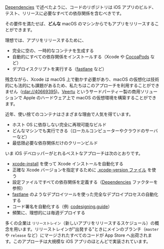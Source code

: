 [Dependencies](/dependencies) で述べたように、コードのリポジトリは iOS アプリのビルド、テスト、リリースに必要なすべての依存関係を含むべきです。

その要件を満たせば、**どんな** macOS のマシンからでもアプリをリリースすることができます。

理想では、アプリをリリースするために、

- 完全に空の、一時的なコンテナを生成する
- 自動的にすべての依存関係をインストールする（Xcode や [CocoaPods](https://cocoapods.org) など）
- デプロイスクリプトを実行する（[fastlane](https://fastlane.tools) など）

残念ながら、Xcode は macOS 上で動かす必要があり、macOS の仮想化は技術的にも法的にも課題があるため、私たちはこのアプローチを利用することができません（[rdar://40669395](https://openradar.appspot.com/radar?id=4929082424819712))。[Veertu](https://veertu.com/) というサードパーティー製の商用ソリューションで Apple のハードウェア上で macOS の仮想環境を構築することができます。

近年、使い捨てのコンテナはさまざまな理由で人気を得ています。

- ホスト OS に依存しない完全に再現可能なビルド
- どんなマシンでも実行できる（ローカルコンピューターやクラウドのサーバーなど）
- 最低限必要な依存関係だけのクリーンビルド

いま iOS デベロッパーがとれるベストなアプローチは次のとおりです。

- [xcode-install](https://github.com/krausefx/xcode-install) を使って Xcode インストールを自動化する
- 正確な Xcode バージョンを指定するために [.xcode-version ファイル](https://github.com/fastlane/ci/blob/master/docs/xcode-version.md) を使う
- 設定ファイルですべての依存関係を定義する（[Dependencies](/dependencies) ファクターを参照）
- [fastlane](https://fastlane.tools) のようなデプロイツールを使った完全なデプロイプロセスの自動化する
- コード署名を自動化する（例: [codesigning.guide](https://codesigning.guide)）
- 頻繁に、理想的には毎週デプロイする

多くの企業は `リリーストレイン`（新しいアプリをリリースするスケジュール）の概念を用います。リリーストレインが"出発する"ときにメインのブランチ（`master` や `release` など）にマージされたすべてのコードが App Store へ出荷されます。このアプローチは大規模な iOS アプリのほとんどで実装されています。
